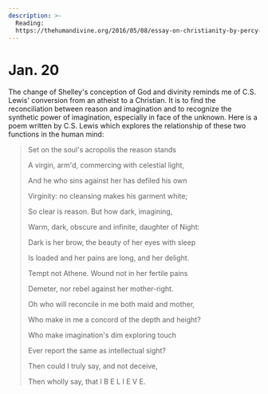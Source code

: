 ```yaml
---
description: >-
  Reading:
  https://thehumandivine.org/2016/05/08/essay-on-christianity-by-percy-bysshe-shelley/
---
```


# Jan. 20

The change of Shelley's conception of God and divinity reminds me of C.S. Lewis' conversion from an atheist to a Christian. It is to find the reconciliation between reason and imagination and to recognize the synthetic power of imagination, especially in face of the unknown. Here is a poem written by C.S. Lewis which explores the relationship of these two functions in the human mind:

> Set on the soul's acropolis the reason stands&#x20;
>
> A virgin, arm'd, commercing with celestial light,&#x20;
>
> And he who sins against her has defiled his own&#x20;
>
> Virginity: no cleansing makes his garment white;&#x20;
>
> So clear is reason. But how dark, imagining,&#x20;
>
> Warm, dark, obscure and infinite, daughter of Night:&#x20;
>
> Dark is her brow, the beauty of her eyes with sleep&#x20;
>
> Is loaded and her pains are long, and her delight.&#x20;
>
> Tempt not Athene. Wound not in her fertile pains&#x20;
>
> Demeter, nor rebel against her mother-right.&#x20;
>
> Oh who will reconcile in me both maid and mother,&#x20;
>
> Who make in me a concord of the depth and height?&#x20;
>
> Who make imagination's dim exploring touch&#x20;
>
> Ever report the same as intellectual sight?&#x20;
>
> Then could I truly say, and not deceive,&#x20;
>
> Then wholly say, that I B E L I E V E.

